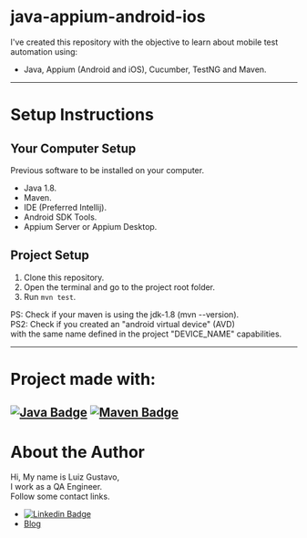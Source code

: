 # java-appium-android-ios

I've created this repository with the objective to learn about mobile test automation using:
- Java, Appium (Android and iOS), Cucumber, TestNG and Maven.

---

# Setup Instructions

## Your Computer Setup

Previous software to be installed on your computer.
- Java 1.8.
- Maven.
- IDE (Preferred Intellij).
- Android SDK Tools.
- Appium Server or Appium Desktop.

## Project Setup

1. Clone this repository.
2. Open the terminal and go to the project root folder.
3. Run `mvn test`.

PS: Check if your maven is using the jdk-1.8 (mvn --version).\
PS2: Check if you created an "android virtual device" (AVD)\
with the same name defined in the project "DEVICE_NAME" capabilities.

---

# Project made with:

[![Java Badge](https://img.shields.io/badge/java-%23ED8B00.svg?style=for-the-badge&logo=java&logoColor=white)](https://www.java.com/)
[![Maven Badge](https://img.shields.io/badge/Apache%20Maven-C71A36?style=for-the-badge&logo=Apache%20Maven&logoColor=white)](https://maven.apache.org/)
---

# About the Author
Hi, My name is Luiz Gustavo,\
I work as a QA Engineer.\
Follow some contact links.

- [![Linkedin Badge](https://img.shields.io/badge/-LinkedIn-blue?style=flat-square&logo=Linkedin&logoColor=white)](https://www.linkedin.com/in/luizgustavor/)
- [Blog](https://luizdeaguiar.com.br)
